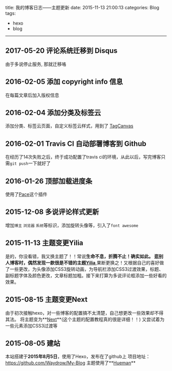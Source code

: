 title: 我的博客日志——主题更新
date: 2015-11-13 21:00:13
categories: Blog
tags:
- hexo
- blog
---

## **2017-05-20** 评论系统迁移到 Disqus
由于多说停止服务, 那就迁移咯

## **2016-02-05** 添加 copyright info 信息
在每篇文章后加入版权信息
<!-- more -->
## **2016-02-04** 添加分类及标签云
添加分类、标签云页面，自定义标签云样式，用到了 [TagCanvas](http://www.goat1000.com/tagcanvas.php)

## **2016-02-01** Travis CI 自动部署博客到 Github
在经历了14次失败之后，终于成功配置了travis ci的环境，从此以后，写完博客只需`git push`一下就好了

## **2016-01-26** 顶部加载进度条
使用了[Pace](http://github.hubspot.com/pace/)这个插件

## **2015-12-08** 多说评论样式更新
增加`博主` `浏览器` `系统`等标识，添加旋转头像等，引入了`font awesome`

## **2015-11-13** 主题变更Yilia
是的，你没看错，我又换主题了！！常说**生命不息，折腾不止！**确实如此。
逛别人博客时，偶然发现一款很是不错的主题**[Yilia](https://github.com/litten/hexo-theme-yilia)**,果断更换之！又根据自己的喜好做了一些更改，为头像添加CSS3旋转动画，为导航栏添加CSS3过渡效果，标题、副标题字体及颜色更改，文章标题加粗。接下来打算为多说评论框添加一些好看的效果。

## **2015-08-15** 主题变更Next
由于初次接触hexo，对一些博客的配置搞不太清楚，自己想更改一些效果却不得其法。
将主题变为**[Next](http://theme-next.iissnan.com/)**(这个主题的配置教程真的很是详细！！)
又尝试着为一些元素添加CSS3过渡等

## **2015-08-05** 建站
本站搭建于**2015年8月5日**，使用了Hexo，发布在了github上
项目地址：<https://github.com/Waydrow/My-Blog>
主题使用了**[Hueman](http://blog.zhangruipeng.me/hexo-theme-hueman/about/index.html)**
